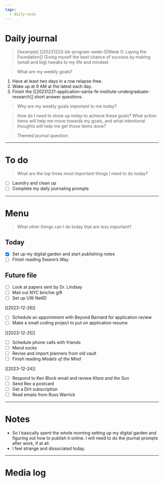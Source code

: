 ```yaml
---
tags:
  - daily-note
---
```

# Daily journal

>[!example] [[20231223-bb-program-week-0|Week 0: Laying the Foundation]]
>Giving myself the best chance of success by making (small and big) tweaks to my life and mindset.

> What are my weekly goals?

1. Have at least two days in a row relapse-free.
2. Wake up at 9 AM at the latest each day.
3. Finish the [[20231221-application-santa-fe-institute-undergraduate-research]] short answer questions.

> Why are my weekly goals important to me *today*?

> How do I need to show up *today* to achieve these goals? What action items will help me move towards my goals, and what intentional thoughts will help me get those items done?

> Themed journal question: 

---
# To do

> What are the top three *most important* things I need to do today?

- [ ] Laundry and clean up
- [ ] Complete my daily journaling prompts

----
# Menu

> What other things can I do today that are less important?

## Today

- [x] Set up my digital garden and start publishing notes
- [ ] Finish reading Swann’s Way

## Future file

- [ ] Look at papers sent by Dr. Lindsay
- [ ] Mail out NYC binchie gift
- [ ] Set up UW NetID

[[2023-12-26]]
- [ ] Schedule an appointment with Beyond Barnard for application review
- [ ] Make a small coding project to put on application resume

[[2023-12-25]]
- [ ] Schedule phone calls with friends
- [ ] Mend socks
- [ ] Revise and import planners from old vault
- [ ] Finish reading *Models of the Mind*

[[2023-12-24]]
- [ ] Respond to Ken Block email and review *Klara and the Sun*
- [ ] Send Rex a postcard
- [ ] Get a Dirt subscription
- [ ] Read emails from Russ Warrick

---
# Notes

- So I basically spent the whole morning setting up my digital garden and figuring out how to publish it online. I will need to do the journal prompts after work, if at all.
- I feel strange and dissociated today.

---
# Media log
